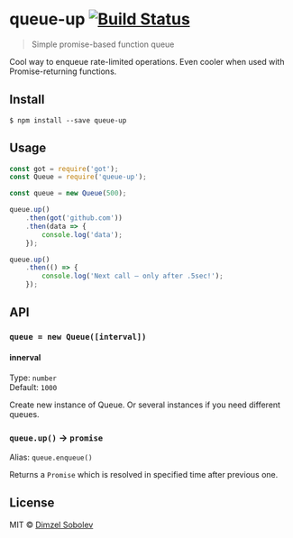 # queue-up [![Build Status](https://travis-ci.org/dsblv/queue-up.svg?branch=master)](https://travis-ci.org/dsblv/queue-up)

> Simple promise-based function queue

Cool way to enqueue rate-limited operations. Even cooler when used with Promise-returning functions.


## Install

```
$ npm install --save queue-up
```


## Usage

```js
const got = require('got');
const Queue = require('queue-up');

const queue = new Queue(500);

queue.up()
	.then(got('github.com'))
	.then(data => {
		console.log('data');
	});

queue.up()
	.then(() => {
		console.log('Next call – only after .5sec!');
	});
```


## API

### `queue = new Queue([interval])`

#### innerval

Type: `number`  
Default: `1000`

Create new instance of Queue. Or several instances if you need different queues.

### `queue.up()` → `promise`

Alias: `queue.enqueue()`

Returns a `Promise` which is resolved in specified time after previous one.


## License

MIT © [Dimzel Sobolev](http://vk.com/sobo13v)
